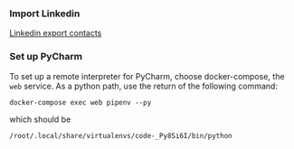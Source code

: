 ### Import Linkedin
[Linkedin export contacts](https://www.linkedin.com/psettings/member-data)
### Set up PyCharm
To set up a remote interpreter for PyCharm, choose docker-compose, the `web` service.
As a python path, use the return of the following command:
```
docker-compose exec web pipenv --py
```
which should be
```
/root/.local/share/virtualenvs/code-_Py8Si6I/bin/python
```